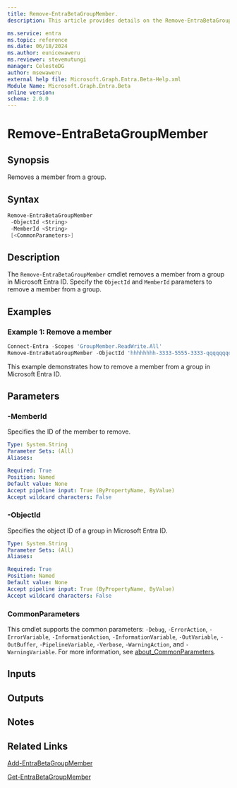 ```yaml
---
title: Remove-EntraBetaGroupMember.
description: This article provides details on the Remove-EntraBetaGroupMember command.

ms.service: entra
ms.topic: reference
ms.date: 06/18/2024
ms.author: eunicewaweru
ms.reviewer: stevemutungi
manager: CelesteDG
author: msewaweru
external help file: Microsoft.Graph.Entra.Beta-Help.xml
Module Name: Microsoft.Graph.Entra.Beta
online version:
schema: 2.0.0
---
```


# Remove-EntraBetaGroupMember

## Synopsis

Removes a member from a group.

## Syntax

```powershell
Remove-EntraBetaGroupMember 
 -ObjectId <String> 
 -MemberId <String> 
 [<CommonParameters>]
```

## Description

The `Remove-EntraBetaGroupMember` cmdlet removes a member from a group in Microsoft Entra ID. Specify the `ObjectId` and `MemberId` parameters to remove a member from a group.

## Examples

### Example 1: Remove a member

```powershell
Connect-Entra -Scopes 'GroupMember.ReadWrite.All'
Remove-EntraBetaGroupMember -ObjectId 'hhhhhhhh-3333-5555-3333-qqqqqqqqqqqq' -MemberId 'zzzzzzzz-6666-8888-9999-pppppppppppp'
```

This example demonstrates how to remove a member from a group in Microsoft Entra ID.

## Parameters

### -MemberId

Specifies the ID of the member to remove.

```yaml
Type: System.String
Parameter Sets: (All)
Aliases:

Required: True
Position: Named
Default value: None
Accept pipeline input: True (ByPropertyName, ByValue)
Accept wildcard characters: False
```

### -ObjectId

Specifies the object ID of a group in Microsoft Entra ID.

```yaml
Type: System.String
Parameter Sets: (All)
Aliases:

Required: True
Position: Named
Default value: None
Accept pipeline input: True (ByPropertyName, ByValue)
Accept wildcard characters: False
```

### CommonParameters

This cmdlet supports the common parameters: `-Debug`, `-ErrorAction`, `-ErrorVariable`, `-InformationAction`, `-InformationVariable`, `-OutVariable`, `-OutBuffer`, `-PipelineVariable`, `-Verbose`, `-WarningAction`, and `-WarningVariable`. For more information, see [about_CommonParameters](https://go.microsoft.com/fwlink/?LinkID=113216).

## Inputs

## Outputs

## Notes

## Related Links

[Add-EntraBetaGroupMember](Add-EntraBetaGroupMember.md)

[Get-EntraBetaGroupMember](Get-EntraBetaGroupMember.md)
